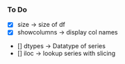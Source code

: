 ### To Do
<!-- - [] fn -> desc -->
 - [x] size -> size of df
 - [x] showcolumns -> display col names
 - [] dtypes -> Datatype of series
 - [] iloc -> lookup series with slicing
